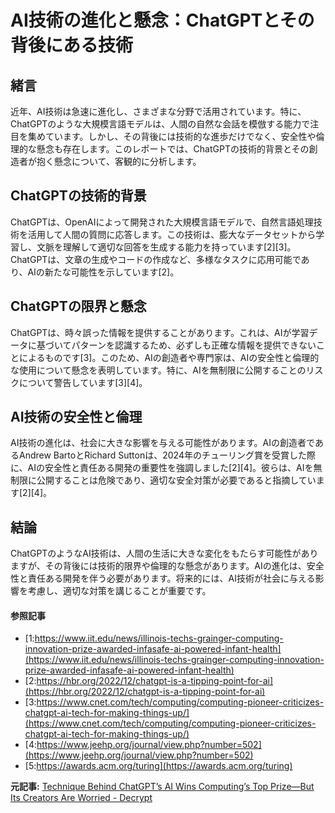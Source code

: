 # AI技術の進化と懸念：ChatGPTとその背後にある技術

## 緒言

近年、AI技術は急速に進化し、さまざまな分野で活用されています。特に、ChatGPTのような大規模言語モデルは、人間の自然な会話を模倣する能力で注目を集めています。しかし、その背後には技術的な進歩だけでなく、安全性や倫理的な懸念も存在します。このレポートでは、ChatGPTの技術的背景とその創造者が抱く懸念について、客観的に分析します。

## ChatGPTの技術的背景

ChatGPTは、OpenAIによって開発された大規模言語モデルで、自然言語処理技術を活用して人間の質問に応答します。この技術は、膨大なデータセットから学習し、文脈を理解して適切な回答を生成する能力を持っています[2][3]。ChatGPTは、文章の生成やコードの作成など、多様なタスクに応用可能であり、AIの新たな可能性を示しています[2]。

## ChatGPTの限界と懸念

ChatGPTは、時々誤った情報を提供することがあります。これは、AIが学習データに基づいてパターンを認識するため、必ずしも正確な情報を提供できないことによるものです[3]。このため、AIの創造者や専門家は、AIの安全性と倫理的な使用について懸念を表明しています。特に、AIを無制限に公開することのリスクについて警告しています[3][4]。

## AI技術の安全性と倫理

AI技術の進化は、社会に大きな影響を与える可能性があります。AIの創造者であるAndrew BartoとRichard Suttonは、2024年のチューリング賞を受賞した際に、AIの安全性と責任ある開発の重要性を強調しました[2][4]。彼らは、AIを無制限に公開することは危険であり、適切な安全対策が必要であると指摘しています[2][4]。

## 結論

ChatGPTのようなAI技術は、人間の生活に大きな変化をもたらす可能性がありますが、その背後には技術的限界や倫理的な懸念があります。AIの進化は、安全性と責任ある開発を伴う必要があります。将来的には、AI技術が社会に与える影響を考慮し、適切な対策を講じることが重要です。

#### 参照記事
- [1:https://www.iit.edu/news/illinois-techs-grainger-computing-innovation-prize-awarded-infasafe-ai-powered-infant-health](https://www.iit.edu/news/illinois-techs-grainger-computing-innovation-prize-awarded-infasafe-ai-powered-infant-health)
- [2:https://hbr.org/2022/12/chatgpt-is-a-tipping-point-for-ai](https://hbr.org/2022/12/chatgpt-is-a-tipping-point-for-ai)
- [3:https://www.cnet.com/tech/computing/computing-pioneer-criticizes-chatgpt-ai-tech-for-making-things-up/](https://www.cnet.com/tech/computing/computing-pioneer-criticizes-chatgpt-ai-tech-for-making-things-up/)
- [4:https://www.jeehp.org/journal/view.php?number=502](https://www.jeehp.org/journal/view.php?number=502)
- [5:https://awards.acm.org/turing](https://awards.acm.org/turing)


**元記事:** [Technique Behind ChatGPT’s AI Wins Computing’s Top Prize—But Its Creators Are Worried - Decrypt](https://decrypt.co/308830/technique-behind-chatgpts-ai-wins-computings-top-prize-but-its-creators-are-worried)